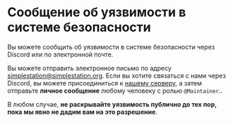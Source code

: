 # Сообщение об уязвимости в системе безопасности

Вы можете сообщить об уязвимости в системе безопасности через Discord или по электронной почте.

Вы можете отправить электронное письмо по адресу <simplestation@simplestation.org>.
Если вы хотите связаться с нами через Discord, вы можете присоединиться к [нашему серверу](https://discord.gg/X4QEXxUrsJ), а затем отправьте **личное сообщение** любому человеку с ролью `@Maintainer`..

В любом случае, **не раскрывайте уязвимость публично до тех пор, пока мы явно не дадим вам на это разрешение**.
